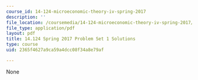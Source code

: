 ```yaml
---
course_id: 14-124-microeconomic-theory-iv-spring-2017
description: ''
file_location: /coursemedia/14-124-microeconomic-theory-iv-spring-2017/2365f4627a9ca59a4dcc08f34a8e79af_MIT14_124S17_Pset1_sol.pdf
file_type: application/pdf
layout: pdf
title: 14.124 Spring 2017 Problem Set 1 Solutions
type: course
uid: 2365f4627a9ca59a4dcc08f34a8e79af

---
```

None